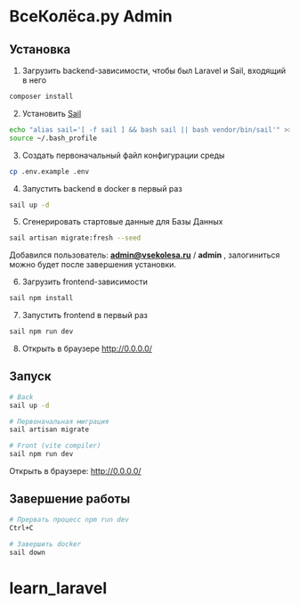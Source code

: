 # ВсеКолёса.ру Admin

## Установка

1. Загрузить backend-зависимости, чтобы был Laravel и Sail, входящий в него

```bash
composer install
```

2. Установить [Sail](https://laravel.com/docs/10.x/sail)

```bash
echo "alias sail='[ -f sail ] && bash sail || bash vendor/bin/sail'" >>~/.bash_profile
source ~/.bash_profile
```

3. Создать первоначальный файл конфигурации среды

```bash
cp .env.example .env
```

4. Запустить backend в docker в первый раз

```bash
sail up -d
```

5. Сгенерировать стартовые данные для Базы Данных

```bash
sail artisan migrate:fresh --seed
```

Добавился пользователь: **admin@vsekolesa.ru** / **admin** , залогиниться можно будет после завершения установки.

6. Загрузить frontend-зависимости

```bash
sail npm install
```

7. Запустить frontend в первый раз

```bash
sail npm run dev
```

8. Открыть в браузере http://0.0.0.0/

## Запуск

```bash
# Back
sail up -d

# Первоначальная миграция
sail artisan migrate

# Front (vite compiler)
sail npm run dev
```

Открыть в браузере: http://0.0.0.0/

## Завершение работы

```bash
# Прервать процесc npm run dev
Ctrl+C 

# Завершить docker
sail down
```
# learn_laravel
